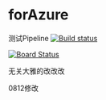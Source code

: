 # forAzure
测试Pipeline
[![Build status](https://bearanddonkey.visualstudio.com/WZH/_apis/build/status/WZH-CI)](https://bearanddonkey.visualstudio.com/WZH/_build/latest?definitionId=1)

[![Board Status](https://bearanddonkey.visualstudio.com/662f42d4-f8e7-488d-ae20-8c45db96d2fa/b84f8899-44c7-4ba7-b7c5-3dd2186d39d8/_apis/work/boardbadge/bf0c894a-8f74-4e08-a596-833492726c9b)](https://bearanddonkey.visualstudio.com/662f42d4-f8e7-488d-ae20-8c45db96d2fa/_boards/board/t/b84f8899-44c7-4ba7-b7c5-3dd2186d39d8/Microsoft.FeatureCategory)


无关大雅的改改改

0812修改
